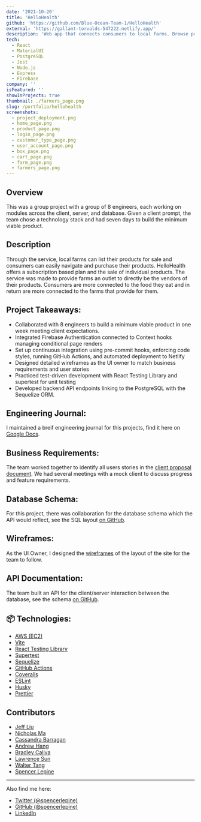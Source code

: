 ```yaml
---
date: '2021-10-20'
title: 'HelloHealth'
github: 'https://github.com/Blue-Ocean-Team-1/HelloHealth'
external: 'https://gallant-torvalds-547222.netlify.app/'
description: 'Web app that connects consumers to local farms. Browse products and purchase the weekly meal-kit box.'
tech:
  - React
  - MaterialUI
  - PostgreSQL
  - Jest
  - Node.js
  - Express
  - Firebase
company: ''
isFeatured: ''
showInProjects: true
thumbnail: ./farmers_page.png
slug: /portfolio/hellohealth
screenshots:
  - project_deployment.png
  - home_page.png
  - product_page.png
  - login_page.png
  - customer_type_page.png
  - user_account_page.png
  - box_page.png
  - cart_page.png
  - farm_page.png
  - farmers_page.png
---
```


## Overview
This was a group project with a group of 8 engineers, each working on modules across the client, server, and database. Given a client prompt, the team chose a technology stack and had seven days to build the minimum viable product.

## Description

Through the service, local farms can list their products for sale and consumers can easily navigate and purchase their products. HelloHealth offers a subscription based plan and the sale of individual products. The service was made to provide farms an outlet to directly be the vendors of their products. Consumers are more connected to the food they eat and in return are more connected to the farms that provide for them.

## Project Takeaways:

- Collaborated with 8 engineers to build a minimum viable product in one week meeting client expectations.
- Integrated Firebase Authentication connected to Context hooks managing conditional page renders
- Set up continuous integration using pre-commit hooks, enforcing code styles, running GitHub Actions, and automated deployment to Netlify
- Designed detailed wireframes as the UI owner to match business requirements and user stories
- Practiced test-driven development with React Testing Library and supertest for unit testing
- Developed backend API endpoints linking to the PostgreSQL with the Sequelize ORM.

## Engineering Journal:

I maintained a breif engineering journal for this projects, find it here on [Google Docs](https://docs.google.com/document/d/1V629qfaWTz82iCCIzR79HN17oolk1Q6brsBBwApAPXk/edit?usp=sharing).

## Business Requirements:

The team worked together to identify all users stories in the [client proposal document](https://github.com/Blue-Ocean-Team-1/HelloHealth/blob/main/resources/Client%20Proposal-V1.pdf). We had several  meetings with a mock client to discuss progress and feature requirements.

## Database Schema:

For this project, there was collaboration for the database schema which the API would reflect, see the SQL layout [on GitHub](https://github.com/Blue-Ocean-Team-1/HelloHealth/tree/main/resources/Schemas%20-%20DB).

## Wireframes:

As the UI Owner, I designed the [wireframes](https://github.com/Blue-Ocean-Team-1/HelloHealth/tree/main/resources/wireframe) of the layout of the site for the team to follow.

## API Documentation:
The team built an API for the client/server interaction between the database, see the schema [on GitHub](https://github.com/Blue-Ocean-Team-1/HelloHealth/blob/main/BLUE_OCEAN_API.md).


## 📦 Technologies:
- [AWS (EC2)](https://aws.amazon.com/ec2/)
- [Vite](https://vitejs.dev/)
- [React Testing Library](https://testing-library.com/docs/react-testing-library/intro/)
- [Supertest](https://www.npmjs.com/package/supertest)
- [Sequelize](https://sequelize.org/)
- [GitHub Actions](https://github.com/features/actions)
- [Coveralls](https://coveralls.io/)
- [ESLint](https://eslint.org/)
- [Husky](https://www.npmjs.com/package/husky)
- [Prettier](https://prettier.io/)

## Contributors

- [Jeff Liu](https://github.com/theycallmejeff)
- [Nicholas Ma](https://github.com/nicholaswma)
- [Cassandra Barragan](https://github.com/cassbarragan)
- [Andrew Hang](https://github.com/DrewHang)
- [Bradley Caliva](https://github.com/bcaliva21)
- [Lawrence Sun](https://github.com/lawsun03)
- [Walter Tang](https://github.com/WalterT-MK)
- [Spencer Lepine](https://github.com/spencerlepine)

---

Also find me here:
* [Twitter (@spencerlepine)](https://twitter.com/SpencerLepine)
* [GitHub (@spencerlepine)](https://github.com/spencerlepine)
* [LinkedIn](https://www.linkedin.com/in/spencer-lepine/)

